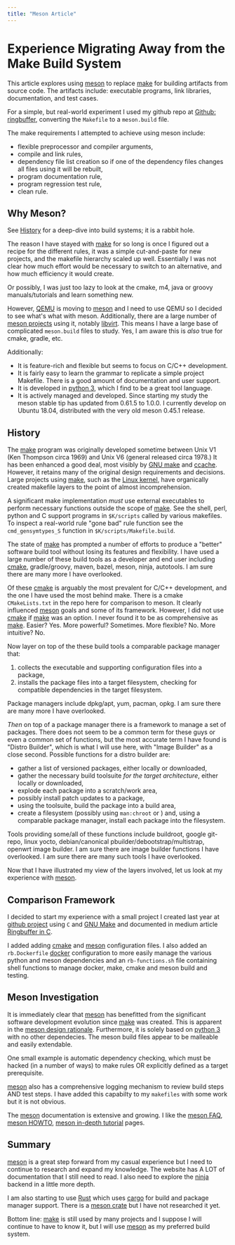 ```yaml
---
title: "Meson Article"
---
```


Experience Migrating Away from the Make Build System
====================================================
This article explores using [meson](https://mesonbuild.com/) to replace
[make](https://en.wikipedia.org/wiki/Make_(software)) for building artifacts
from source code.  The artifacts include: executable programs, link libraries,
documentation, and test cases.

For a simple, but real-world experiment I used my
github repo at [Github: ringbuffer](https://github.com/dturvene/ring-buffer),
converting the `Makefile` to a `meson.build` file.

The make requirements I attempted to achieve using meson include:

* flexible preprocessor and compiler arguments,
* compile and link rules,
* dependency file list creation so if one of the dependency files changes
  all files using it will be rebuilt,
* program documentation rule,
* program regression test rule,
* clean rule.

Why Meson?
----------
See [History]() for a deep-dive into build systems; it is a rabbit hole.

The reason I have stayed with [make]() for so long is once I figured out
a recipe for the different rules, it was a simple cut-and-paste for new
projects, and the makefile hierarchy scaled up well. Essentially I was not
clear how much effort would be necessary to switch to an alternative, 
and how much efficiency it would create.

Or possibly, I was just too lazy to look at the cmake, m4, java or groovy
manuals/tutorials and learn something new.

However, [QEMU]() is moving to [meson]() and I need to use QEMU so I
decided to see what's what with meson. Additionally, there are a large number
of [meson projects](https://mesonbuild.com/Users.html) using it, notably
[libvirt](https://libvirt.org/).  This means I have a large base of complicated
`meson.build` files to study. Yes, I am aware this is *also* true for cmake,
gradle, etc.

Additionally:

* It is feature-rich and flexible but seems to focus on C/C++ development.
* It is fairly easy to learn the grammar to replicate a simple project
  Makefile.  There is a good amount of documentation and user support.
* It is developed in [python 3](https://www.python.org/), which I find to be a
  great tool language.
* It is actively managed and developed. Since starting my study the meson stable
  tip has updated from 0.61.5 to 1.0.0.  I currently develop on Ubuntu 18.04,
  distributed with the very old meson 0.45.1 release.

History
-------
The [make](https://en.wikipedia.org/wiki/Make_(software)) program was
originally developed sometime between Unix V1 (Ken Thompson circa 1969) and Unix
V6 (general released circa 1978.)  It has been enhanced a good deal, most
visibly by [GNU make](https://www.gnu.org/software/make/) and 
[ccache](https://ccache.dev/). However, it retains many of the original design
requirements and decisions. Large projects using [make](), such as the 
[Linux kernel](https://www.linuxfoundation.org/), have organically created
makefile layers to the point of almost incomprehension.

A significant make implementation *must* use external executables to
perform necessary functions outside the scope of [make]().  See the shell,
perl, python and C support programs in `$K/scripts` called by various
makefiles. To inspect a real-world rule "gone bad" rule function see the
`cmd_gensymtypes_S` function in `$K/scripts/Makefile.build`.

The state of [make]() has prompted a number of efforts to produce a "better"
software build tool without losing its features and flexibility.  I
have used a large number of these build tools as a developer and end user
including [cmake](cmake.org), gradle/groovy, maven, bazel, meson, ninja,
autotools. I am sure there are many more I have overlooked.

Of these [cmake]() is arguably the most prevalent for C/C++ development, and
the one I have used the most behind make. There is a cmake `CMakeLists.txt` in
the repo here for comparison to meson. It clearly influenced [meson]() goals
and some of its framework.  However, I did not use [cmake]() if [make]() was an
option.  I never found it to be as comprehensive as [make](). Easier? Yes.
More powerful? Sometimes. More flexible? No.  More intuitive? No.

Now layer on top of the these build tools a comparable package manager that:

1) collects the executable and supporting configuration files into a package,
2) installs the package files into a target filesystem, checking for compatible
dependencies in the target filesystem.

Package managers include dpkg/apt, yum, pacman, opkg.  I am sure there are many 
more I have overlooked.

*Then* on top of a package manager there is a framework to manage a set
of packages. There does not seem to be a common term for these guys or even a
common set of functions, but the most accurate term I have found is "Distro
Builder", which is what I will use here, with "Image Builder" as a close
second.  Possible functions for a distro builder are:

* gather a list of versioned packages, either locally or downloaded,
* gather the necessary build toolsuite *for the target architecture*, either
  locally or downloaded,
* explode each package into a scratch/work area,
* possibly install patch updates to a package,
* using the toolsuite, build the package into a build area,
* create a filesystem (possibly using `man:chroot` or ) and, using a comparable
  package manager, install each package into the filesystem.

Tools providing some/all of these functions include buildroot, google git-repo,
linux yocto, debian/canonical pbuilder/debootstrap/multistrap, openwrt image
builder. I am sure there are image builder functions I have overlooked.
I am sure there are many such tools I have overlooked.

Now that I have illustrated my view of the layers involved, let us look at
my experience with [meson]().

Comparison Framework
--------------------
I decided to start my experience with a small project I created last 
year at [github project](https://github.com/dturvene/ring-buffer)
using `C` and [GNU Make]() and documented in medium article
[Ringbuffer in C](https://medium.com/@dturvene/a-portable-ringbuffer-implementation-in-c-5349c03a9c25).

I added adding [cmake]() and [meson]() configuration files. I also added an
`rb.Dockerfile` [docker](https://www.docker.com/) configuration to more easily
manage the various python and meson dependencies and an `rb-functions.sh` file
containing shell functions to manage docker, make, cmake and meson build and
testing.

Meson Investigation
-------------------
It is immediately clear that [meson]() has benefitted from the significant
software development evolution since [make]() was created. This is apparent in
the  [meson design rationale](https://mesonbuild.com/Design-rationale.html).
Furthermore, it is solely based on [python 3]() with no other dependecies. 
The meson build files appear to be malleable and easily extendable.

One small example is automatic dependency checking, which must be hacked (in a 
number of ways) to make rules OR explicitly defined as a target prerequisite. 

[meson]() also has a comprehensive logging mechanism to review build steps AND
test steps. I have added this capabilty to my `makefiles` with
some work but it is not obvious.

The [meson]() documentation is extensive and growing.  I like the
[meson FAQ](https://mesonbuild.com/FAQ.html), 
[meson HOWTO](https://mesonbuild.com/howtox.html),
[meson in-depth tutorial](https://mesonbuild.com/IndepthTutorial.html)
pages.

Summary
-------
[meson]() is a great step forward from my casual experience but I need to
continue to research and expand my knowledge. The website has A LOT of
documentation that I still need to read.  I also need to explore the 
[ninja](https://ninja-build.org/) backend in a little more depth.

I am also starting to use [Rust](https://www.rust-lang.org/) which 
uses [cargo](https://doc.rust-lang.org/book/ch01-03-hello-cargo.html) for build 
and package manager support.
There is a [meson crate](https://docs.rs/meson/latest/meson/) but I have not
researched it yet.

Bottom line: [make]() is still used by many projects and I suppose I will
continue to have to know it, but I will use [meson]() as my preferred build
system.
